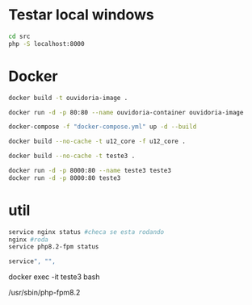 # Testar local windows
```sh
cd src
php -S localhost:8000
```

# Docker 
```sh
docker build -t ouvidoria-image .

docker run -d -p 80:80 --name ouvidoria-container ouvidoria-image

docker-compose -f "docker-compose.yml" up -d --build

docker build --no-cache -t u12_core -f u12_core .

docker build --no-cache -t teste3 .

docker run -d -p 8000:80 --name teste3 teste3
docker run -d -p 8000:80 teste3
```

# util
```sh
service nginx status #checa se esta rodando
nginx #roda
service php8.2-fpm status

service", "", 
```

  docker exec -it teste3 bash

/usr/sbin/php-fpm8.2